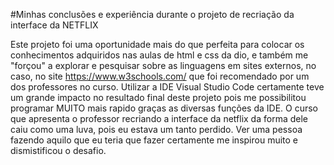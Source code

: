 #Minhas conclusões e experiência durante o projeto de recriação da interface da NETFLIX

Este projeto foi uma oportunidade mais do que perfeita para colocar os conhecimentos adquiridos nas aulas de html e css da dio, e também me "forçou" a explorar e pesquisar
sobre as linguagens em sites externos, no caso, no site https://www.w3schools.com/ que foi recomendado por um dos professores no curso.
Utilizar a IDE Visual Studio Code certamente teve um grande impacto no resultado final deste projeto pois me possibilitou programar MUITO mais rapido graças as 
diversas funções da IDE.
O curso que apresenta o professor recriando a interface da netflix da forma dele caiu como uma luva, pois eu estava um tanto perdido. Ver uma pessoa fazendo aquilo que eu
teria que fazer certamente me inspirou muito e dismistificou o desafio.
